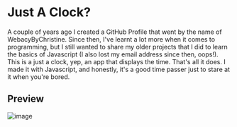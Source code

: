 # Just A Clock?

A couple of years ago I created a GitHub Profile that went by the name of WebacyByChristine. Since then, I've learnt a lot more when it comes to programming, but I still wanted to share my older projects that I did to learn the basics of Javascript (I also lost my email address since then, oops!). This is a just a clock, yep, an app that displays the time. That's all it does. I made it with Javascript, and honestly, it's a good time passer just to stare at it when you're bored.

## Preview

![image](https://user-images.githubusercontent.com/87696858/129070033-b4c1b82b-4d29-4686-a24c-53691686df16.png)
